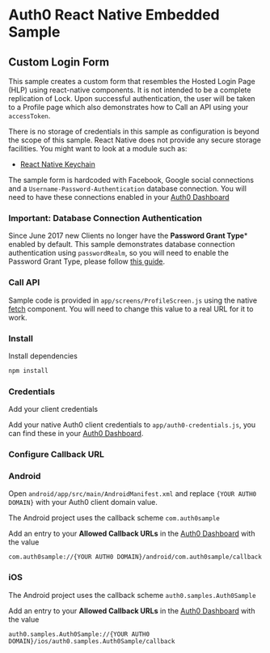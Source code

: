 # Auth0 React Native Embedded Sample

## Custom Login Form

This sample creates a custom form that resembles the Hosted Login Page (HLP) using react-native components. It is not intended to be a complete
replication of Lock.  Upon successful authentication, the user will be taken to a Profile page which also demonstrates how to Call an API using your `accessToken`.

There is no storage of credentials in this sample as configuration is beyond the scope of this sample.  React Native does not provide any secure
storage facilities. You might want to look at a module such as:

- [React Native Keychain](https://github.com/oblador/react-native-keychain)

The sample form is hardcoded with Facebook, Google social connections and a `Username-Password-Authentication` database connection. You will need to have these connections enabled in your [Auth0 Dashboard](https://manage.auth0.com/#/)

### Important: Database Connection Authentication

Since June 2017 new Clients no longer have the **Password Grant Type*** enabled by default.
This sample demonstrates database connection authentication using `passwordRealm`, so you will need to enable the Password Grant Type, please follow [this guide](https://auth0.com/docs/clients/client-grant-types#how-to-edit-the-client-grant_types-property).

### Call API

Sample code is provided in `app/screens/ProfileScreen.js` using the native [fetch](https://facebook.github.io/react-native/docs/network.html) component. You will need to change this value to a real URL for it to work.

### Install

Install dependencies

```bash
npm install
```

### Credentials 

Add your client credentials

Add your native Auth0 client credentials to `app/auth0-credentials.js`, you can find these in your [Auth0 Dashboard](https://manage.auth0.com/#/clients).

### Configure Callback URL

### Android

Open `android/app/src/main/AndroidManifest.xml` and replace `{YOUR AUTH0 DOMAIN}` with your Auth0 client domain value.

The Android project uses the callback scheme `com.auth0sample`

Add an entry to your **Allowed Callback URLs** in the [Auth0 Dashboard](https://manage.auth0.com/#/clients) with the value

`com.auth0sample://{YOUR AUTH0 DOMAIN}/android/com.auth0sample/callback`

### iOS

The Android project uses the callback scheme `auth0.samples.Auth0Sample`

Add an entry to your **Allowed Callback URLs** in the [Auth0 Dashboard](https://manage.auth0.com/#/clients) with the value

`auth0.samples.Auth0Sample://{YOUR AUTH0 DOMAIN}/ios/auth0.samples.Auth0Sample/callback`

